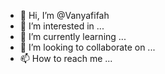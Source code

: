 - 👋 Hi, I’m @Vanyafifah
- 👀 I’m interested in ...
- 🌱 I’m currently learning ...
- 💞️ I’m looking to collaborate on ...
- 📫 How to reach me ...

<!---
Vanyafifah/Vanyafifah is a ✨ special ✨ repository because its `README.md` (this file) appears on your GitHub profile.
You can click the Preview link to take a look at your changes.
--->
